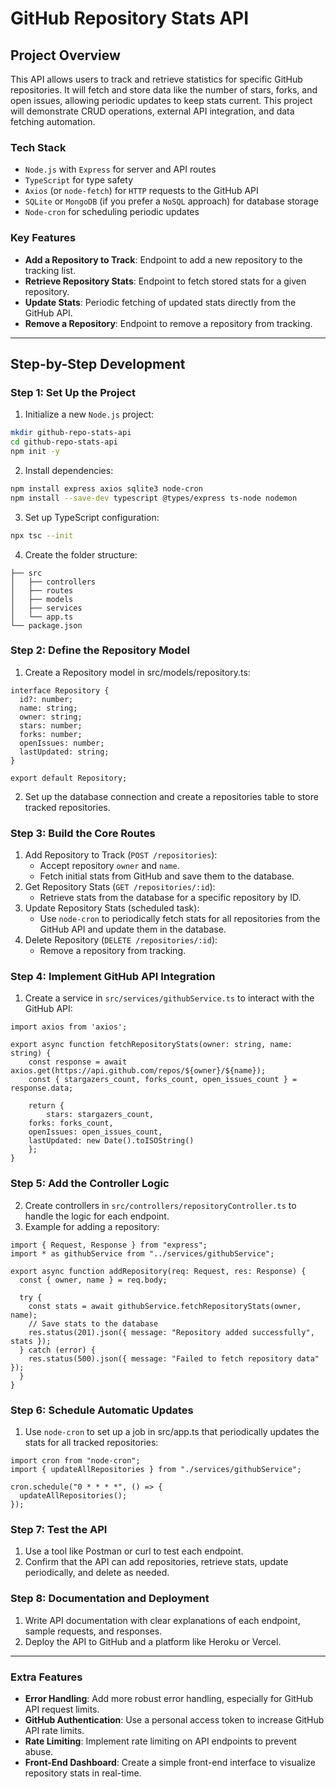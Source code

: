 # GitHub Repository Stats API

## Project Overview

This API allows users to track and retrieve statistics for specific GitHub repositories. It will fetch and store data like the number of stars, forks, and open issues, allowing periodic updates to keep stats current. This project will demonstrate CRUD operations, external API integration, and data fetching automation.

### Tech Stack

- `Node.js` with `Express` for server and API routes
- `TypeScript` for type safety
- `Axios` (or `node-fetch`) for `HTTP` requests to the GitHub API
- `SQLite` or `MongoDB` (if you prefer a `NoSQL` approach) for database storage
- `Node-cron` for scheduling periodic updates

### Key Features

- **Add a Repository to Track**: Endpoint to add a new repository to the tracking list.
- **Retrieve Repository Stats**: Endpoint to fetch stored stats for a given repository.
- **Update Stats**: Periodic fetching of updated stats directly from the GitHub API.
- **Remove a Repository**: Endpoint to remove a repository from tracking.

---

## Step-by-Step Development

### Step 1: Set Up the Project

1. Initialize a new `Node.js` project:

```bash
mkdir github-repo-stats-api
cd github-repo-stats-api
npm init -y
```

2. Install dependencies:

```bash
npm install express axios sqlite3 node-cron
npm install --save-dev typescript @types/express ts-node nodemon
```

3. Set up TypeScript configuration:

```bash
npx tsc --init
```

4. Create the folder structure:

```
├── src
│   ├── controllers
│   ├── routes
│   ├── models
│   ├── services
│   └── app.ts
└── package.json
```

### Step 2: Define the Repository Model

1. Create a Repository model in src/models/repository.ts:

```tsx
interface Repository {
  id?: number;
  name: string;
  owner: string;
  stars: number;
  forks: number;
  openIssues: number;
  lastUpdated: string;
}

export default Repository;
```

2. Set up the database connection and create a repositories table to store tracked repositories.

### Step 3: Build the Core Routes

1. Add Repository to Track (`POST /repositories`):
   - Accept repository `owner` and `name`.
   - Fetch initial stats from GitHub and save them to the database.
2. Get Repository Stats (`GET /repositories/:id`):
   - Retrieve stats from the database for a specific repository by ID.
3. Update Repository Stats (scheduled task):
   - Use `node-cron` to periodically fetch stats for all repositories from the GitHub API and update them in the database.
4. Delete Repository (`DELETE /repositories/:id`):
   - Remove a repository from tracking.

### Step 4: Implement GitHub API Integration

1. Create a service in `src/services/githubService.ts` to interact with the GitHub API:

```tsx
import axios from 'axios';

export async function fetchRepositoryStats(owner: string, name: string) {
	const response = await axios.get(https://api.github.com/repos/${owner}/${name});
	const { stargazers_count, forks_count, open_issues_count } = response.data;

	return {
		stars: stargazers_count,
    forks: forks_count,
    openIssues: open_issues_count,
    lastUpdated: new Date().toISOString()
	};
}
```

### Step 5: Add the Controller Logic

2. Create controllers in `src/controllers/repositoryController.ts` to handle the logic for each endpoint.
3. Example for adding a repository:

```tsx
import { Request, Response } from "express";
import * as githubService from "../services/githubService";

export async function addRepository(req: Request, res: Response) {
  const { owner, name } = req.body;

  try {
    const stats = await githubService.fetchRepositoryStats(owner, name);
    // Save stats to the database
    res.status(201).json({ message: "Repository added successfully", stats });
  } catch (error) {
    res.status(500).json({ message: "Failed to fetch repository data" });
  }
}
```

### Step 6: Schedule Automatic Updates

1. Use `node-cron` to set up a job in src/app.ts that periodically updates the stats for all tracked repositories:

```tsx
import cron from "node-cron";
import { updateAllRepositories } from "./services/githubService";

cron.schedule("0 * * * *", () => {
  updateAllRepositories();
});
```

### Step 7: Test the API

1. Use a tool like Postman or curl to test each endpoint.
2. Confirm that the API can add repositories, retrieve stats, update periodically, and delete as needed.

### Step 8: Documentation and Deployment

1. Write API documentation with clear explanations of each endpoint, sample requests, and responses.
2. Deploy the API to GitHub and a platform like Heroku or Vercel.

---

### Extra Features

- **Error Handling**: Add more robust error handling, especially for GitHub API request limits.
- **GitHub Authentication**: Use a personal access token to increase GitHub API rate limits.
- **Rate Limiting**: Implement rate limiting on API endpoints to prevent abuse.
- **Front-End Dashboard**: Create a simple front-end interface to visualize repository stats in real-time.
